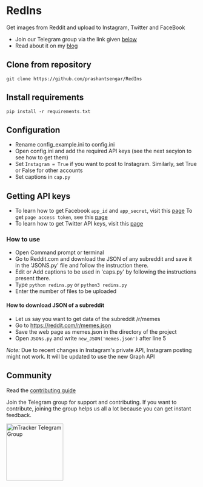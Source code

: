 # RedIns
Get images from Reddit and upload to Instagram, Twitter and FaceBook

- Join our Telegram group via the link given [below](#community)
- Read about it on my [blog](https://prashants.in/blog/redins-post-to-social-media-from-reddit/)


## Clone from repository
`git clone https://github.com/prashantsengar/RedIns`

## Install requirements
`pip install -r requirements.txt`


## Configuration
- Rename config_example.ini to config.ini
- Open config.ini and add the required API keys (see the next secyion to see how to get them) 
- Set `Instagram = True` if you want to post to Instagram. Similarly, set True or False for other accounts
- Set captions in `cap.py`

## Getting API keys
- To learn how to get Facebook `app_id` and `app_secret`, visit this [page](https://theonetechnologies.com/blog/post/how-to-get-facebook-application-id-and-secret-key)
To get `page access token`, see this [page](https://elfsight.com/blog/2017/10/how-to-get-facebook-access-token/)
- To learn how to get Twitter API keys, visit this [page](https://themepacific.com/how-to-generate-api-key-consumer-token-access-key-for-twitter-oauth/994/)

### How to use
- Open Command prompt or terminal
- Go to Reddit.com and download the JSON of any subreddit and save it in the 'JSONS.py' file and follow the instruction there.
- Edit or Add captions to be used in 'caps.py' by following the instructions present there.
- Type `python redins.py` or `python3 redins.py`
- Enter the number of files to be uploaded

#### How to download JSON of a subreddit
- Let us say you want to get data of the subreddit /r/memes
- Go to https://reddit.com/r/memes.json
- Save the web page as memes.json in the directory of the project
- Open `JSONs.py` and write `new_JSON('memes.json')` after line 5

*Note:* Due to recent changes in Instagram's private API, Instagram posting might not work. It will be updated to use the new Graph API


## Community 

Read the [contributing guide](./CONTRIBUTING.md)

Join the Telegram group for support and contributing. If you want to contribute, joining the group helps us all a lot because you can get instant feedback.

[<img src="https://upload.wikimedia.org/wikipedia/commons/thumb/8/82/Telegram_logo.svg/1024px-Telegram_logo.svg.png" alt="mTracker Telegram Group" width="150" height="150">](https://t.me/joinchat/INDdLhNoG-yYqLb-sf8Rlg)
